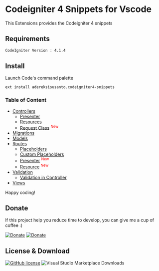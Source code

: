 # Codeigniter 4 Snippets for Vscode

This Extensions provides the Codeigniter 4 snippets

## Requirements

```bash
CodeIgniter Version : 4.1.4
```

## Install

Launch Code's command palette

```bash
ext install adereksisusanto.codeigniter4-snippets
```

### Table of Content

- [Controllers](https://github.com/adereksisusanto/codeigniter4-snippets/blob/main/docs/CONTROLLERS.md)
  - [Presenter](https://github.com/adereksisusanto/codeigniter4-snippets/blob/main/docs/CONTROLLERS.md##controller-presenter)
  - [Resources](https://github.com/adereksisusanto/codeigniter4-snippets/blob/main/docs/CONTROLLERS.md#controller-resources)
  - [Request Class](https://github.com/adereksisusanto/codeigniter4-snippets/blob/main/docs/CONTROLLERS.md#controller-request-class) <sup style="color:red">New</sup>
- [Migrations](https://github.com/adereksisusanto/codeigniter4-snippets/blob/main/docs/MIGRATIONS.md)
- [Models](https://github.com/adereksisusanto/codeigniter4-snippets/blob/main/docs/MODELS.md)
- [Routes](https://github.com/adereksisusanto/codeigniter4-snippets/blob/main/docs/ROUTES.md)
  - [Placeholders](https://github.com/adereksisusanto/codeigniter4-snippets/blob/main/docs/ROUTES.md#placeholders)
  - [Custom Placeholders](https://github.com/adereksisusanto/codeigniter4-snippets/blob/main/docs/ROUTES.md#custom-placeholders)
  - [Presenter](https://github.com/adereksisusanto/codeigniter4-snippets/blob/main/docs/ROUTES.md#presenter) <sup style="color:red">New</sup>
  - [Resource](https://github.com/adereksisusanto/codeigniter4-snippets/blob/main/docs/ROUTES.md#resource) <sup style="color:red">New</sup>
- [Validation](https://github.com/adereksisusanto/codeigniter4-snippets/blob/main/docs/VALIDATIONS.md)
  - [Validation in Controller](https://github.com/adereksisusanto/codeigniter4-snippets/blob/main/docs/VALIDATIONS.md#validation-in-controller)
- [Views](https://github.com/adereksisusanto/codeigniter4-snippets/blob/main/docs/Views.md)

Happy coding!

## Donate
If this project help you reduce time to develop, you can give me a cup of coffee :)

[![Donate](https://img.shields.io/badge/Donate-PayPal-green.svg)](https://paypal.me/adereksisusanto?locale.x=id_ID) [![Donate](https://img.shields.io/badge/Donate-trakteer.id-red)](https://trakteer.id/adereksisusanto)

## License & Download

[![GitHub license](https://img.shields.io/github/license/adereksisusanto/codeigniter4-snippets.svg)](https://github.com/adereksisusanto/codeigniter4-snippets) ![Visual Studio Marketplace Downloads](https://img.shields.io/visual-studio-marketplace/d/adereksisusanto.codeigniter4-snippets)
